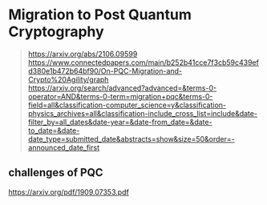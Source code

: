 # Migration to Post Quantum Cryptography

> https://arxiv.org/abs/2106.09599 <br>
> https://www.connectedpapers.com/main/b252b41cce7f3cb59c439efd380e1b472b64bf90/On-PQC-Migration-and-Crypto%20Agility/graph <br>
> https://arxiv.org/search/advanced?advanced=&terms-0-operator=AND&terms-0-term=migration+pqc&terms-0-field=all&classification-computer_science=y&classification-physics_archives=all&classification-include_cross_list=include&date-filter_by=all_dates&date-year=&date-from_date=&date-to_date=&date-date_type=submitted_date&abstracts=show&size=50&order=-announced_date_first <br>

## challenges of PQC<br>
https://arxiv.org/pdf/1909.07353.pdf
